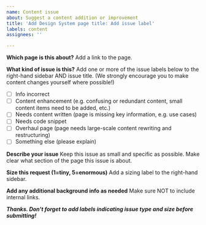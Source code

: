 ```yaml
---
name: Content issue
about: Suggest a content addition or improvement
title: 'Add Design System page title: Add issue label'
labels: content 
assignees: ''

---
```


**Which page is this about?** 
Add a link to the page.

**What kind of issue is this?**
Add one or more of the issue labels below to the right-hand sidebar AND issue title. 
(We strongly encourage you to make content changes yourself where possible!)
- [ ] Info incorrect 
- [ ] Content enhancement (e.g. confusing or redundant content, small content items need to be added, etc.) 
- [ ] Needs content written (page is missing key information, e.g. use cases)
- [ ] Needs code snippet
- [ ] Overhaul page (page needs large-scale content rewriting and restructuring) 
- [ ] Something else (please explain)

**Describe your issue** 
Keep this issue as small and specific as possible. Make clear what section of the page this issue is about.
 
**Size this request (1=tiny, 5=enormous)**
Add a sizing label to the right-hand sidebar.  

**Add any additional background info as needed** 
Make sure NOT to include internal links.

***Thanks. Don't forget to add labels indicating issue type and size before submitting!***
